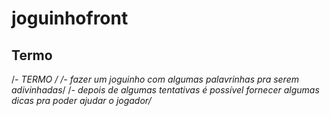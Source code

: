 # joguinhofront

## Termo
/*- TERMO */
    /*- fazer um joguinho com algumas palavrinhas pra serem adivinhadas*/
    /*- depois de algumas tentativas é possível fornecer algumas dicas pra poder ajudar o jogador/*
